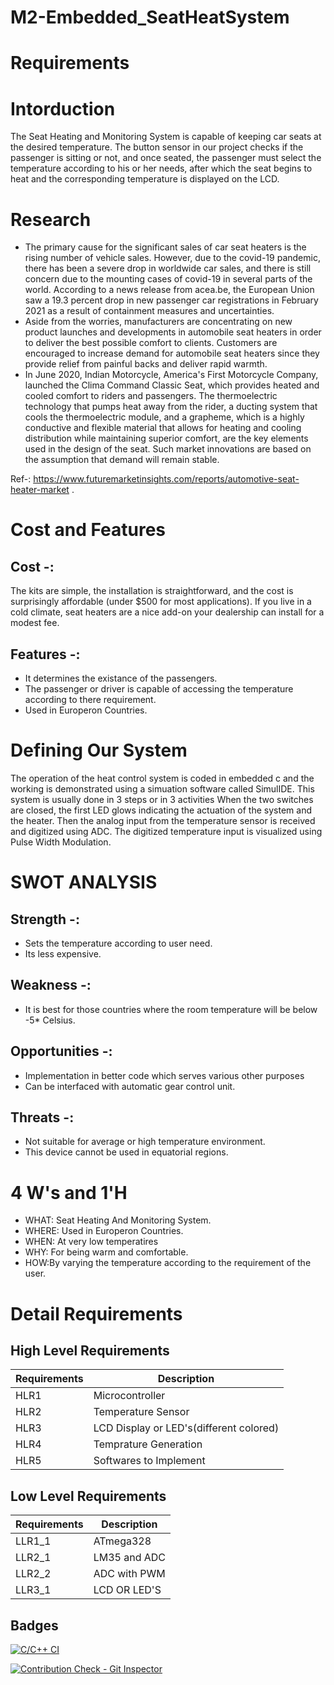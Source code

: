 # M2-Embedded_SeatHeatSystem

# Requirements
# Intorduction
The Seat Heating and Monitoring System is capable of keeping car seats at the desired temperature. The button sensor in our project checks if the passenger is sitting or not, and once seated, the passenger must select the temperature according to his or her needs, after which the seat begins to heat and the corresponding temperature is displayed on the LCD.

# Research
- The primary cause for the significant sales of car seat heaters is the rising number of vehicle sales. However, due to the covid-19 pandemic, there has been a severe drop in worldwide car sales, and there is still concern due to the mounting cases of covid-19 in several parts of the world. According to a news release from acea.be, the European Union saw a 19.3 percent drop in new passenger car registrations in February 2021 as a result of containment measures and uncertainties.
- Aside from the worries, manufacturers are concentrating on new product launches and developments in automobile seat heaters in order to deliver the best possible comfort to clients. Customers are encouraged to increase demand for automobile seat heaters since they provide relief from painful backs and deliver rapid warmth.
- In June 2020, Indian Motorcycle, America's First Motorcycle Company, launched the Clima Command Classic Seat, which provides heated and cooled comfort to riders and passengers. The thermoelectric technology that pumps heat away from the rider, a ducting system that cools the thermoelectric module, and a grapheme, which is a highly conductive and flexible material that allows for heating and cooling distribution while maintaining superior comfort, are the key elements used in the design of the seat. Such market innovations are based on the assumption that demand will remain stable.

Ref-: https://www.futuremarketinsights.com/reports/automotive-seat-heater-market .

# Cost and Features

## Cost -:
 The kits are simple, the installation is straightforward, and the cost is surprisingly affordable (under $500 for most applications). If you live in a cold climate, seat heaters are a nice add-on your dealership can install for a modest fee.
 
 ## Features -:
-  It determines the existance of the passengers.
-  The passenger or driver is capable of accessing the temperature according to there requirement.
-  Used in Europeron Countries.
# Defining Our System
The operation of the heat control system is coded in embedded c and the working is demonstrated using a simuation software called SimulIDE.
This system is usually done in 3 steps or in 3 activities
When the two switches are closed, the first LED glows indicating the actuation of the system and the heater.
Then the analog input from the temperature sensor is received and digitized using ADC.
The digitized temperature input is visualized using Pulse Width Modulation.

# SWOT ANALYSIS

## Strength -:
- Sets the temperature according to user need.
- Its less expensive.

## Weakness -:
- It is best for those countries where the room temperature will be below -5* Celsius.

## Opportunities -:
- Implementation in better code which serves various other purposes
- Can be interfaced with automatic gear control unit.

## Threats -:
- Not suitable for average or high temperature environment.
- This device cannot be used in equatorial regions.

# 4 W's and 1'H
* WHAT: Seat Heating And Monitoring System.
* WHERE: Used in Europeron Countries.
* WHEN: At very low temperatires
* WHY: For being warm and comfortable.
* HOW:By varying the temperature according to the requirement of the user.

 # Detail Requirements
## High Level Requirements
| Requirements | Description |
| --- | --- |
| HLR1 | Microcontroller |
| HLR2 | Temperature Sensor |
| HLR3 | LCD Display or LED&#39;s(different colored) |
| HLR4 | Temprature Generation |
| HLR5 | Softwares to Implement |
## Low Level Requirements
| Requirements | Description |
| --- | --- |
| LLR1\_1 | ATmega328 |
| LLR2\_1 | LM35 and ADC |
| LLR2\_2 | ADC with PWM |
| LLR3\_1 | LCD OR LED&#39;S |

## Badges
[![C/C++ CI](https://github.com/Abhilash1101/M2-Embedded_SeatHeatSystem/actions/workflows/c-cpp1.yml/badge.svg)](https://github.com/Abhilash1101/M2-Embedded_SeatHeatSystem/actions/workflows/c-cpp1.yml)

[![Contribution Check - Git Inspector](https://github.com/Abhilash1101/M2-Embedded_SeatHeatSystem/actions/workflows/gitinspector.yml/badge.svg)](https://github.com/Abhilash1101/M2-Embedded_SeatHeatSystem/actions/workflows/gitinspector.yml)
